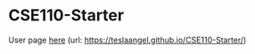 # CSE110-Starter

User page [here](https://teslaangel.github.io/CSE110-Starter/) (url: https://teslaangel.github.io/CSE110-Starter/)
